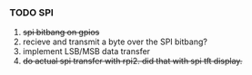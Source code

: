 ### TODO SPI

1. ~~spi bitbang on gpios~~
2. recieve and transmit a byte over the SPI bitbang?
3. implement LSB/MSB data transfer
4. ~~do actual spi transfer with rpi2. did that with spi tft display.~~
